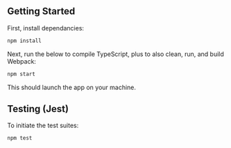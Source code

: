 ## Getting Started

First, install dependancies:

```bash
npm install
```

Next, run the below to compile TypeScript, plus to also clean, run, and build Webpack:

```bash
npm start
```

This should launch the app on your machine.

## Testing (Jest)

To initiate the test suites:

```bash
npm test
```

